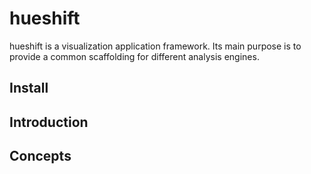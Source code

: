 # hueshift
hueshift is a visualization application framework. Its main purpose is to provide a common scaffolding for different analysis engines.

## Install

## Introduction

## Concepts

